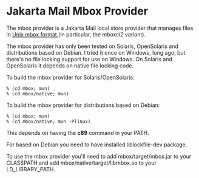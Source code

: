 Jakarta Mail Mbox Provider
==========================

The mbox provider is a Jakarta Mail local store provider that manages files
in [ Unix mbox format ](http://en.wikipedia.org/wiki/Mbox)
(in particular, the *mboxcl2* variant).

The mbox provider has only been tested on Solaris, OpenSolaris
and distributions based on Debian.
I tried it once on Windows, long ago, but there's no file
locking support for use on Windows. On Solaris and OpenSolaris it
depends on native file locking code.

To build the mbox provider for Solaris/OpenSolaris:

    % (cd mbox; mvn)
    % (cd mbox/native; mvn)

To build the mbox provider for distributions based on Debian:

    % (cd mbox; mvn)
    % (cd mbox/native; mvn -Plinux)

This depends on having the **c89** command in your PATH.

For based on Debian you need to have installed liblockfile-dev package.

To use the mbox provider you'll need to add mbox/target/mbox.jar to
your CLASSPATH and add mbox/native/target/libmbox.so to your
LD\_LIBRARY\_PATH.
